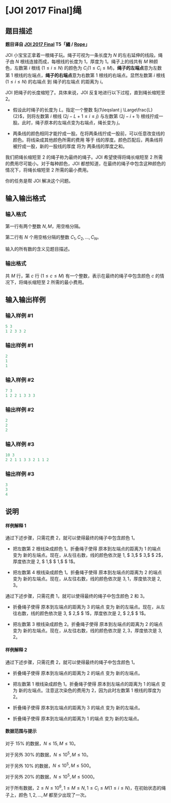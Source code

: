 # [JOI 2017 Final]绳

## 题目描述

**题目译自 [JOI 2017 Final](https://www.ioi-jp.org/joi/2016/2017-ho/) T5「[縄](https://www.ioi-jp.org/joi/2016/2017-ho/2017-ho.pdf) / [Rope](https://www.ioi-jp.org/joi/2016/2017-ho/2017-ho-en.pdf)」**

JOI 小宝宝正拿着一根绳子玩。绳子可视为一条长度为 $N$ 的左右延伸的线段。绳子由 $N$ 根线连接而成，每根线的长度为 $1$，厚度为 $1$。绳子上的线共有 $M$ 种颜色，左数第 $i$ 根线 $(1\leqslant i\leqslant N)$ 的颜色为 $C_i(1\leqslant C_i\leqslant M)$。**绳子的左端点**意为左数第 $1$ 根线的左端点，**绳子的右端点**意为右数第 $1$ 根线的右端点。显然左数第 $i$ 根线 $(1\leqslant i\leqslant N)$ 的右端点 到 绳子的左端点 的距离为 $i$。

JOI 把绳子的长度缩短了。具体来说，JOI 反复地进行以下过程，直到绳长缩短至 $2$。

* 假设此时绳子的长度为 $L$。指定一个整数 $j(1\leqslant j \Large\frac{L}{2}$，则将左数第 $i$ 根线 $(2j-L+1\leqslant i\leqslant j)$ 与左数第 $(2j-i+1)$ 根线拧成一股。此时，绳子原本的左端点变为右端点，绳长变为 $j$。

* 两条线的颜色相同才能拧成一股。在将两条线拧成一股前，可以任意改变线的颜色。将线染成其他颜色所需的费用 等于 线的厚度。颜色匹配后，两条线将被拧成一股，新的一股线的厚度 将为 两条线的厚度之和。

我们把绳长缩短至 $2$ 的绳子称为最终的绳子。JOI 希望使得将绳长缩短至 $2$ 所需的费用尽可能小。对于每种颜色，JOI 都想知道，在最终的绳子中包含这种颜色的情况下，将绳长缩短至 $2$ 所需的最小费用。

你的任务是帮 JOI 解决这个问题。

## 输入输出格式

### 输入格式

第一行有两个整数 $N, M$，用空格分隔。

第二行有 $N$ 个用空格分隔的整数 $C_1, C_2, \ldots, C_N$。

输入的所有数的含义见题目描述。

### 输出格式

共 $M$ 行，第 $c$ 行 $(1\leqslant c\leqslant M)$ 有一个整数，表示在最终的绳子中包含颜色 $c$ 的情况下，将绳长缩短至 $2$ 所需的最小费用。

## 输入输出样例

### 输入样例 #1

```cpp
5 3
1 2 3 3 2
```


### 输出样例 #1

```cpp
2
1
1
```


### 输入样例 #2

```cpp
7 3
1 2 2 1 3 3 3
```


### 输出样例 #2

```cpp
2
2
2
```


### 输入样例 #3

```cpp
10 3
2 2 1 1 3 3 2 1 1 2
```


### 输出样例 #3

```cpp
3
3
4
```


## 说明

#### 样例解释 1

通过下述步骤，只需花费 $2$，就可以使得最终的绳子中包含颜色 $1$。

* 把左数第 $2$ 根线染成颜色 $1$。折叠绳子使得 原本到左端点的距离为 $1$ 的端点 变为 新的左端点。现在，从左往右数，线的颜色依次是 $1,$ $ 3,$ $ 3,$ $ 2$，厚度依次是 $2,$ $ 1,$ $ 1,$ $ 1$。

* 把左数第 $4$ 根线染成颜色 $1$。折叠绳子使得 原本到左端点的距离为 $2$ 的端点 变为 新的左端点。现在，从左往右数，线的颜色依次是 $3, 1$，厚度依次是 $2, 3$。

通过下述步骤，只需花费 $1$，就可以使得最终的绳子中包含颜色 $2$ 和 $3$。

* 折叠绳子使得 原本到左端点的距离为 $3$ 的端点 变为 新的左端点。现在，从左往右数，线的颜色依次是 $3,$ $ 2,$ $ 1$，厚度依次是 $2,$ $ 2,$ $ 1$。

* 把左数第 $3$ 根线染成颜色 $2$。折叠绳子使得 原本到左端点的距离为 $2$ 的端点 变为 新的左端点。现在，从左往右数，线的颜色依次是 $2, 3$，厚度依次是 $3, 2$。

#### 样例解释 2

通过下述步骤，只需花费 $2$，就可以使得最终的绳子中包含颜色 $1$。

* 折叠绳子使得 原本到左端点的距离为 $2$ 的端点 变为 新的左端点。

* 把左数第 $1$ 根线染成颜色 $1$。折叠绳子使得 原本到左端点的距离为 $1$ 的端点 变为 新的左端点。注意这次染色的费用为 $2$，因为此时左数第 $1$ 根线的厚度为 $2$。

* 折叠绳子使得 原本到左端点的距离为 $3$ 的端点 变为 新的左端点。

* 折叠绳子使得 原本到左端点的距离为 $1$ 的端点 变为 新的左端点。

#### 数据范围与提示

对于 $15\%$ 的数据，$N\leqslant 15, M\leqslant 10$。

对于另外 $30\%$ 的数据，$N\leqslant 10^5, M\leqslant 10$。

对于另外 $10\%$ 的数据，$N\leqslant 10^5, M\leqslant 500$。

对于另外 $20\%$ 的数据，$N\leqslant 10^5, M\leqslant 5000$。

对于所有数据，$2\leqslant N\leqslant 10^6, 1\leqslant M\leqslant N, 1\leqslant C_i\leqslant M(1\leqslant i\leqslant N)$，在初始状态的绳子上，颜色 $1, 2, \ldots, M$ 都至少出现了一次。

